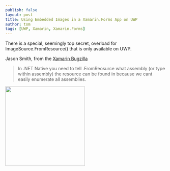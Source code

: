 ```yaml
---
publish: false
layout: post
title: Using Embedded Images in a Xamarin.Forms App on UWP
author: tom
tags: [UWP, Xamarin, Xamarin.Forms]
---
```


There is a special, seemingly top secret, overload for ImageSource.FromResource() that is only available on UWP.



Jason Smith, from the [Xamarin Bugzilla](https://bugzilla.xamarin.com/show_bug.cgi?id=39685#c1)

> In .NET Native you need to tell .FromReosurce what assembly (or type within assembly) the resource can be found in because we cant easily enumerate all assemblies.


<img src="{{site.baseurl}}/images/WiredSurfaceDebugging/thunderboldToEthernetAdapter.png" width="250" />  

